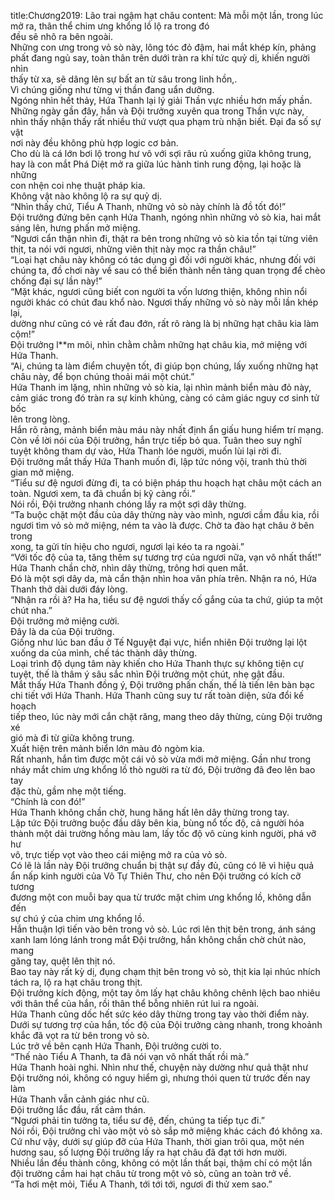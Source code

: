 title:Chương2019: Lão trai ngậm hạt châu
content:
Mà mỗi một lần, trong lúc mở ra, thân thể chim ưng khổng lồ lộ ra trong đó<br>đều sẽ nhô ra bên ngoài.<br>Những con ưng trong vỏ sò này, lông tóc đỏ đậm, hai mắt khép kín, phảng<br>phất đang ngủ say, toàn thân trên dưới tràn ra khí tức quỷ dị, khiến người nhìn<br>thấy từ xa, sẽ dâng lên sự bất an từ sâu trong linh hồn,.<br>Vì chúng giống như từng vị thần đang uẩn dưỡng.<br>Ngóng nhìn hết thảy, Hứa Thanh lại lý giải Thần vực nhiều hơn mấy phần.<br>Những ngày gần đây, hắn và Đội trưởng xuyên qua trong Thần vực này,<br>nhìn thấy nhận thấy rất nhiều thứ vượt qua phạm trù nhận biết. Đại đa số sự vật<br>nơi này đều không phù hợp logic cơ bản.<br>Cho dù là cá lớn bơi lộ trong hư vô với sợi râu rủ xuống giữa không trung,<br>hay là con mắt Phá Diệt mở ra giữa lúc hành tinh rung động, lại hoặc là những<br>con nhện coi nhẹ thuật pháp kia.<br>Không vật nào không lộ ra sự quỷ dị.<br>“Nhìn thấy chứ, Tiểu A Thanh, những vỏ sò này chính là đồ tốt đó!”<br>Đội trưởng đứng bên cạnh Hứa Thanh, ngóng nhìn những vỏ sò kia, hai mắt<br>sáng lên, hưng phấn mở miệng.<br>“Ngươi cẩn thận nhìn đi, thật ra bên trong những vỏ sò kia tồn tại từng viên<br>thịt, ta nói với ngươi, những viên thịt này mọc ra thần châu!”<br>“Loại hạt châu này không có tác dụng gì đối với người khác, nhưng đối với<br>chúng ta, đồ chơi này về sau có thể biến thành nền tảng quan trọng để chèo<br>chống đại sự lần này!”<br>“Mặt khác, ngươi cũng biết con người ta vốn lương thiện, không nhìn nổi<br>người khác có chút đau khổ nào. Ngươi thấy những vỏ sò này mỗi lần khép lại,<br>dường như cũng có vẻ rất đau đớn, rất rõ ràng là bị những hạt châu kia làm<br>cộm!”<br>Đội trưởng l**m môi, nhìn chằm chằm những hạt châu kia, mở miệng với<br>Hứa Thanh.<br>“Ai, chúng ta làm điểm chuyện tốt, đi giúp bọn chúng, lấy xuống những hạt<br>châu này, để bọn chúng thoải mái một chút.”<br>Hứa Thanh im lặng, nhìn những vỏ sò kia, lại nhìn mảnh biển màu đỏ này,<br>cảm giác trong đó tràn ra sự kinh khủng, càng có cảm giác nguy cơ sinh tử bốc<br>lên trong lòng.<br>Hắn rõ ràng, mảnh biển màu máu này nhất định ẩn giấu hung hiểm trí mạng.<br>Còn về lời nói của Đội trưởng, hắn trực tiếp bỏ qua. Tuân theo suy nghĩ<br>tuyệt không tham dự vào, Hứa Thanh lóe người, muốn lùi lại rời đi.<br>Đội trưởng mắt thấy Hứa Thanh muốn đi, lập tức nóng vội, tranh thủ thời<br>gian mở miệng.<br>“Tiểu sư đệ ngươi đừng đi, ta có biện pháp thu hoạch hạt châu một cách an<br>toàn. Ngươi xem, ta đã chuẩn bị kỹ càng rồi.”<br>Nói rồi, Đội trưởng nhanh chóng lấy ra một sợi dây thừng.<br>“Ta buộc chặt một đầu của dây thừng này vào mình, ngươi cầm đầu kia, rồi<br>ngươi tìm vỏ sò mở miệng, ném ta vào là được. Chờ ta đào hạt châu ở bên trong<br>xong, ta gửi tín hiệu cho ngươi, ngươi lại kéo ta ra ngoài.”<br>“Với tốc độ của ta, tăng thêm sự tương trợ của ngươi nữa, vạn vô nhất thất!”<br>Hứa Thanh chần chờ, nhìn dây thừng, trông hơi quen mắt.<br>Đó là một sợi dây da, mà cẩn thận nhìn hoa văn phía trên. Nhận ra nó, Hứa<br>Thanh thở dài dưới đáy lòng.<br>“Nhận ra rồi à? Ha ha, tiểu sư đệ ngươi thấy cố gắng của ta chứ, giúp ta một<br>chút nha.”<br>Đội trưởng mở miệng cười.<br>Đây là da của Đội trưởng.<br>Giống như lúc ban đầu ở Tế Nguyệt đại vực, hiển nhiên Đội trưởng lại lột<br>xuống da của mình, chế tác thành dây thừng.<br>Loại trình độ dụng tâm này khiến cho Hứa Thanh thực sự không tiện cự<br>tuyệt, thế là thâm ý sâu sắc nhìn Đội trưởng một chút, nhẹ gật đầu.<br>Mắt thấy Hứa Thanh đồng ý, Đội trưởng phấn chấn, thế là tiến lên bàn bạc<br>chi tiết với Hứa Thanh. Hứa Thanh cũng suy tư rất toàn diện, sửa đổi kế hoạch<br>tiếp theo, lúc này mới cắn chặt răng, mang theo dây thừng, cùng Đội trưởng xé<br>gió mà đi từ giữa không trung.<br>Xuất hiện trên mảnh biển lớn màu đỏ ngòm kia.<br>Rất nhanh, hắn tìm được một cái vỏ sò vừa mới mở miệng. Gần như trong<br>nháy mắt chim ưng khổng lồ thò người ra từ đó, Đội trưởng đã đeo lên bao tay<br>đặc thù, gầm nhẹ một tiếng.<br>“Chính là con đó!”<br>Hứa Thanh không chần chờ, hung hăng hất lên dây thừng trong tay.<br>Lập tức Đội trưởng buộc đầu dây bên kia, bùng nổ tốc độ, cả người hóa<br>thành một dải trường hồng màu lam, lấy tốc độ vô cùng kinh người, phá vỡ hư<br>vô, trực tiếp vọt vào theo cái miệng mở ra của vỏ sò.<br>Có lẽ là lần này Đội trưởng chuẩn bị thật sự đầy đủ, cũng có lẽ vì hiệu quả<br>ẩn nấp kinh người của Vô Tự Thiên Thư, cho nên Đội trưởng có kích cỡ tương<br>đương một con muỗi bay qua từ trước mặt chim ưng khổng lồ, không dẫn đến<br>sự chú ý của chim ưng khổng lồ.<br>Hắn thuận lợi tiến vào bên trong vỏ sò. Lúc rơi lên thịt bên trong, ánh sáng<br>xanh lam lóng lánh trong mắt Đội trưởng, hắn không chần chờ chút nào, mang<br>găng tay, quệt lên thịt nó.<br>Bao tay này rất kỳ dị, đụng chạm thịt bên trong vỏ sò, thịt kia lại nhúc nhích<br>tách ra, lộ ra hạt châu trong thịt.<br>Đội trưởng kích động, một tay ôm lấy hạt châu không chênh lệch bao nhiêu<br>với thân thể của hắn, rồi thân thể bỗng nhiên rút lui ra ngoài.<br>Hứa Thanh cũng dốc hết sức kéo dây thừng trong tay vào thời điểm này.<br>Dưới sự tương trợ của hắn, tốc độ của Đội trưởng càng nhanh, trong khoảnh<br>khắc đã vọt ra từ bên trong vỏ sò.<br>Lúc trở về bên cạnh Hứa Thanh, Đội trưởng cười to.<br>“Thế nào Tiểu A Thanh, ta đã nói vạn vô nhất thất rồi mà.”<br>Hứa Thanh hoài nghi. Nhìn như thế, chuyện này dường như quả thật như<br>Đội trưởng nói, không có nguy hiểm gì, nhưng thói quen từ trước đến nay làm<br>Hứa Thanh vẫn cảnh giác như cũ.<br>Đội trưởng lắc đầu, rất cảm thán.<br>“Ngươi phải tin tưởng ta, tiểu sư đệ, đến, chúng ta tiếp tục đi.”<br>Nói rồi, Đội trưởng chỉ vào một vỏ sò sắp mở miệng khác cách đó không xa.<br>Cứ như vậy, dưới sự giúp đỡ của Hứa Thanh, thời gian trôi qua, một nén<br>hương sau, số lượng Đội trưởng lấy ra hạt châu đã đạt tới hơn mười.<br>Nhiều lần đều thành công, không có một lần thất bại, thậm chí có một lần<br>đội trường cầm hai hạt châu từ trong một vỏ sò, cũng an toàn trở về.<br>“Ta hơi mệt mỏi, Tiểu A Thanh, tới tới tới, ngươi đi thử xem sao.”